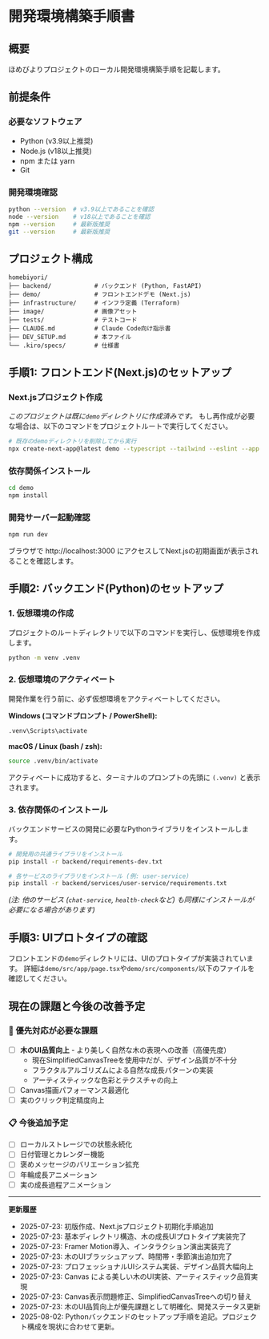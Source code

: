 # 開発環境構築手順書

## 概要
ほめびよりプロジェクトのローカル開発環境構築手順を記載します。

## 前提条件

### 必要なソフトウェア
- Python (v3.9以上推奨)
- Node.js (v18以上推奨)
- npm または yarn
- Git

### 開発環境確認
```bash
python --version  # v3.9以上であることを確認
node --version    # v18以上であることを確認
npm --version     # 最新版推奨
git --version     # 最新版推奨
```

## プロジェクト構成

```
homebiyori/
├── backend/            # バックエンド (Python, FastAPI)
├── demo/               # フロントエンドデモ (Next.js)
├── infrastructure/     # インフラ定義 (Terraform)
├── image/              # 画像アセット
├── tests/              # テストコード
├── CLAUDE.md           # Claude Code向け指示書
├── DEV_SETUP.md        # 本ファイル
└── .kiro/specs/        # 仕様書
```

## 手順1: フロントエンド(Next.js)のセットアップ

### Next.jsプロジェクト作成
*このプロジェクトは既に`demo`ディレクトリに作成済みです。*
もし再作成が必要な場合は、以下のコマンドをプロジェクトルートで実行してください。
```bash
# 既存のdemoディレクトリを削除してから実行
npx create-next-app@latest demo --typescript --tailwind --eslint --app --src-dir --import-alias "@/*"
```

### 依存関係インストール
```bash
cd demo
npm install
```

### 開発サーバー起動確認
```bash
npm run dev
```
ブラウザで http://localhost:3000 にアクセスしてNext.jsの初期画面が表示されることを確認します。

## 手順2: バックエンド(Python)のセットアップ

### 1. 仮想環境の作成
プロジェクトのルートディレクトリで以下のコマンドを実行し、仮想環境を作成します。
```bash
python -m venv .venv
```

### 2. 仮想環境のアクティベート
開発作業を行う前に、必ず仮想環境をアクティベートしてください。

**Windows (コマンドプロンプト / PowerShell):**
```bash
.venv\Scripts\activate
```

**macOS / Linux (bash / zsh):**
```bash
source .venv/bin/activate
```
アクティベートに成功すると、ターミナルのプロンプトの先頭に `(.venv)` と表示されます。

### 3. 依存関係のインストール
バックエンドサービスの開発に必要なPythonライブラリをインストールします。
```bash
# 開発用の共通ライブラリをインストール
pip install -r backend/requirements-dev.txt

# 各サービスのライブラリをインストール (例: user-service)
pip install -r backend/services/user-service/requirements.txt
```
*(注: 他のサービス (`chat-service`, `health-check`など) も同様にインストールが必要になる場合があります)*


## 手順3: UIプロトタイプの確認
フロントエンドの`demo`ディレクトリには、UIのプロトタイプが実装されています。
詳細は`demo/src/app/page.tsx`や`demo/src/components/`以下のファイルを確認してください。

## 現在の課題と今後の改善予定

### 🚨 優先対応が必要な課題
- [ ] **木のUI品質向上** - より美しく自然な木の表現への改善（高優先度）
  - 現在SimplifiedCanvasTreeを使用中だが、デザイン品質が不十分
  - フラクタルアルゴリズムによる自然な成長パターンの実装
  - アーティスティックな色彩とテクスチャの向上
- [ ] Canvas描画パフォーマンス最適化
- [ ] 実のクリック判定精度向上

### 📋 今後追加予定
- [ ] ローカルストレージでの状態永続化
- [ ] 日付管理とカレンダー機能
- [ ] 褒めメッセージのバリエーション拡充
- [ ] 年輪成長アニメーション
- [ ] 実の成長過程アニメーション

---

**更新履歴**
- 2025-07-23: 初版作成、Next.jsプロジェクト初期化手順追加
- 2025-07-23: 基本ディレクトリ構造、木の成長UIプロトタイプ実装完了
- 2025-07-23: Framer Motion導入、インタラクション演出実装完了
- 2025-07-23: 木のUIブラッシュアップ、時間帯・季節演出追加完了
- 2025-07-23: プロフェッショナルUIシステム実装、デザイン品質大幅向上
- 2025-07-23: Canvas による美しい木のUI実装、アーティスティック品質実現
- 2025-07-23: Canvas表示問題修正、SimplifiedCanvasTreeへの切り替え
- 2025-07-23: 木のUI品質向上が優先課題として明確化、開発ステータス更新
- 2025-08-02: Pythonバックエンドのセットアップ手順を追記。プロジェクト構成を現状に合わせて更新。
